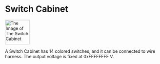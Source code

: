 # Switch Cabinet <Badge text="v2.0"/>

<img alt="The Image of The Switch Cabinet" src="/images/expand/others/GVSwitchCabinetBlock.webp" class="center_image" style="width: 80px;">

A Switch Cabinet has 14 colored switches, and it can be connected to wire harness. The output voltage is fixed at 0xFFFFFFFF V.